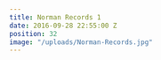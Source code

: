 ```yaml
---
title: Norman Records 1
date: 2016-09-28 22:55:00 Z
position: 32
image: "/uploads/Norman-Records.jpg"
---
```


